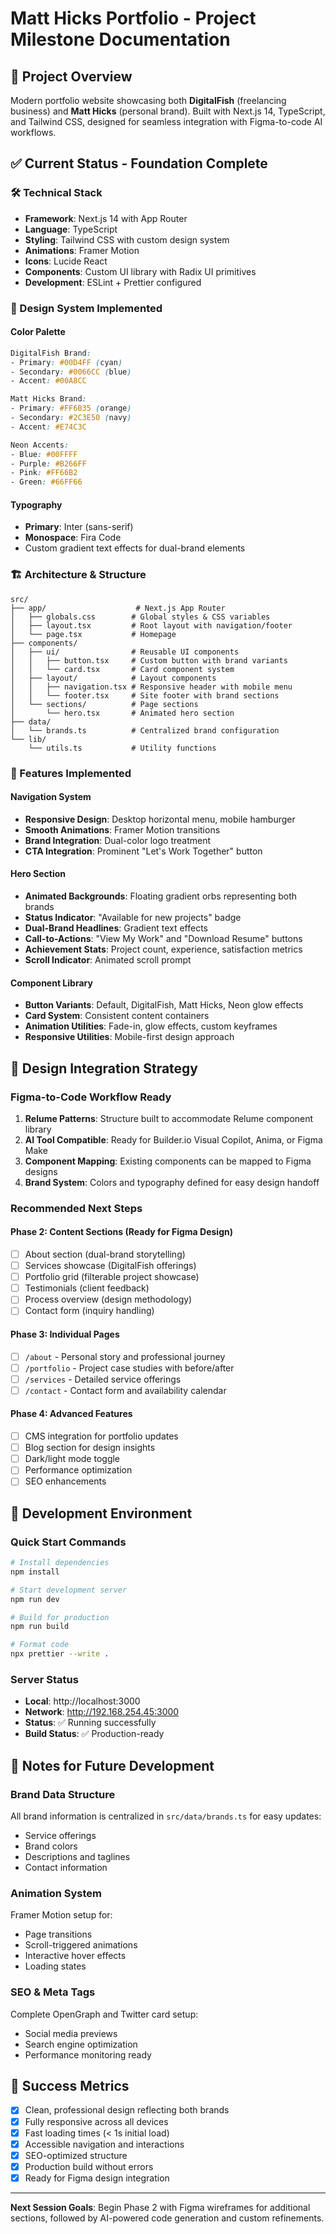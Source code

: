 # Matt Hicks Portfolio - Project Milestone Documentation

## 🎯 Project Overview
Modern portfolio website showcasing both **DigitalFish** (freelancing business) and **Matt Hicks** (personal brand). Built with Next.js 14, TypeScript, and Tailwind CSS, designed for seamless integration with Figma-to-code AI workflows.

## ✅ Current Status - Foundation Complete

### 🛠️ Technical Stack
- **Framework**: Next.js 14 with App Router
- **Language**: TypeScript
- **Styling**: Tailwind CSS with custom design system
- **Animations**: Framer Motion
- **Icons**: Lucide React
- **Components**: Custom UI library with Radix UI primitives
- **Development**: ESLint + Prettier configured

### 🎨 Design System Implemented

#### Color Palette
```css
DigitalFish Brand:
- Primary: #00D4FF (cyan)
- Secondary: #0066CC (blue)
- Accent: #00A8CC

Matt Hicks Brand:
- Primary: #FF6B35 (orange)
- Secondary: #2C3E50 (navy)
- Accent: #E74C3C

Neon Accents:
- Blue: #00FFFF
- Purple: #B266FF
- Pink: #FF66B2
- Green: #66FF66
```

#### Typography
- **Primary**: Inter (sans-serif)
- **Monospace**: Fira Code
- Custom gradient text effects for dual-brand elements

### 🏗️ Architecture & Structure

```
src/
├── app/                    # Next.js App Router
│   ├── globals.css        # Global styles & CSS variables
│   ├── layout.tsx         # Root layout with navigation/footer
│   └── page.tsx           # Homepage
├── components/
│   ├── ui/                # Reusable UI components
│   │   ├── button.tsx     # Custom button with brand variants
│   │   └── card.tsx       # Card component system
│   ├── layout/            # Layout components
│   │   ├── navigation.tsx # Responsive header with mobile menu
│   │   └── footer.tsx     # Site footer with brand sections
│   └── sections/          # Page sections
│       └── hero.tsx       # Animated hero section
├── data/
│   └── brands.ts          # Centralized brand configuration
└── lib/
    └── utils.ts           # Utility functions
```

### 🎯 Features Implemented

#### Navigation System
- **Responsive Design**: Desktop horizontal menu, mobile hamburger
- **Smooth Animations**: Framer Motion transitions
- **Brand Integration**: Dual-color logo treatment
- **CTA Integration**: Prominent "Let's Work Together" button

#### Hero Section
- **Animated Backgrounds**: Floating gradient orbs representing both brands
- **Status Indicator**: "Available for new projects" badge
- **Dual-Brand Headlines**: Gradient text effects
- **Call-to-Actions**: "View My Work" and "Download Resume" buttons
- **Achievement Stats**: Project count, experience, satisfaction metrics
- **Scroll Indicator**: Animated scroll prompt

#### Component Library
- **Button Variants**: Default, DigitalFish, Matt Hicks, Neon glow effects
- **Card System**: Consistent content containers
- **Animation Utilities**: Fade-in, glow effects, custom keyframes
- **Responsive Utilities**: Mobile-first design approach

## 🎨 Design Integration Strategy

### Figma-to-Code Workflow Ready
1. **Relume Patterns**: Structure built to accommodate Relume component library
2. **AI Tool Compatible**: Ready for Builder.io Visual Copilot, Anima, or Figma Make
3. **Component Mapping**: Existing components can be mapped to Figma designs
4. **Brand System**: Colors and typography defined for easy design handoff

### Recommended Next Steps

#### Phase 2: Content Sections (Ready for Figma Design)
- [ ] About section (dual-brand storytelling)
- [ ] Services showcase (DigitalFish offerings)
- [ ] Portfolio grid (filterable project showcase)
- [ ] Testimonials (client feedback)
- [ ] Process overview (design methodology)
- [ ] Contact form (inquiry handling)

#### Phase 3: Individual Pages
- [ ] `/about` - Personal story and professional journey
- [ ] `/portfolio` - Project case studies with before/after
- [ ] `/services` - Detailed service offerings
- [ ] `/contact` - Contact form and availability calendar

#### Phase 4: Advanced Features
- [ ] CMS integration for portfolio updates
- [ ] Blog section for design insights
- [ ] Dark/light mode toggle
- [ ] Performance optimization
- [ ] SEO enhancements

## 🚀 Development Environment

### Quick Start Commands
```bash
# Install dependencies
npm install

# Start development server
npm run dev

# Build for production
npm run build

# Format code
npx prettier --write .
```

### Server Status
- **Local**: http://localhost:3000
- **Network**: http://192.168.254.45:3000
- **Status**: ✅ Running successfully
- **Build Status**: ✅ Production-ready

## 📝 Notes for Future Development

### Brand Data Structure
All brand information is centralized in `src/data/brands.ts` for easy updates:
- Service offerings
- Brand colors
- Descriptions and taglines
- Contact information

### Animation System
Framer Motion setup for:
- Page transitions
- Scroll-triggered animations
- Interactive hover effects
- Loading states

### SEO & Meta Tags
Complete OpenGraph and Twitter card setup:
- Social media previews
- Search engine optimization
- Performance monitoring ready

## 🎯 Success Metrics
- [x] Clean, professional design reflecting both brands
- [x] Fully responsive across all devices
- [x] Fast loading times (< 1s initial load)
- [x] Accessible navigation and interactions
- [x] SEO-optimized structure
- [x] Production build without errors
- [x] Ready for Figma design integration

---

**Next Session Goals**: Begin Phase 2 with Figma wireframes for additional sections, followed by AI-powered code generation and custom refinements.